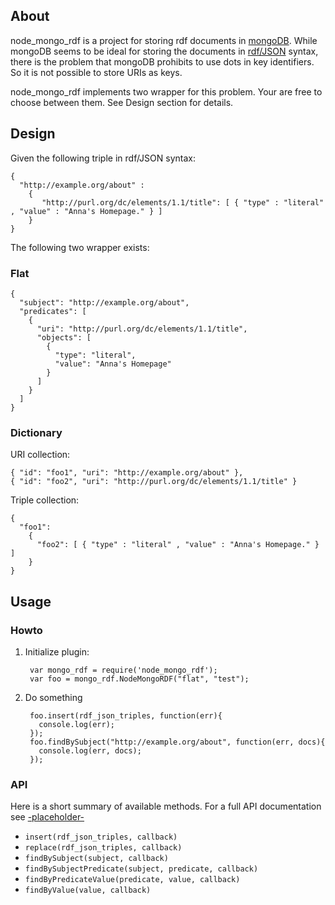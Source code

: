 ## About

node\_mongo\_rdf is a project for storing rdf documents in [mongoDB](http://mongodb.org).
While mongoDB seems to be ideal for storing the documents in [rdf/JSON](http://docs.api.talis.com/platform-api/output-types/rdf-json)
syntax, there is the problem that mongoDB prohibits to use dots in key
identifiers. So it is not possible to store URIs as keys.

node\_mongo\_rdf implements two wrapper for this problem. Your are free to choose between them. See Design section for details.
  
## Design
Given the following triple in rdf/JSON syntax:
    
	{
      "http://example.org/about" : 
        {
           "http://purl.org/dc/elements/1.1/title": [ { "type" : "literal" , "value" : "Anna's Homepage." } ]
        }
    }
	
The following two wrapper exists:

### Flat
    { 
	  "subject": "http://example.org/about",
	  "predicates": [
	    {
		  "uri": "http://purl.org/dc/elements/1.1/title",
		  "objects": [
		    {
			  "type": "literal",
			  "value": "Anna's Homepage"
			}
		  ]
		}
	  ]
	}
### Dictionary
URI collection:

    { "id": "foo1", "uri": "http://example.org/about" },
	{ "id": "foo2", "uri": "http://purl.org/dc/elements/1.1/title" }
	
Triple collection:

    {
	  "foo1":
	    {
		  "foo2": [ { "type" : "literal" , "value" : "Anna's Homepage." } ]
		}
	}

## Usage
### Howto
1. Initialize plugin:

        var mongo_rdf = require('node_mongo_rdf');
        var foo = mongo_rdf.NodeMongoRDF("flat", "test");
	
2. Do something

        foo.insert(rdf_json_triples, function(err){
          console.log(err);
	    });
	    foo.findBySubject("http://example.org/about", function(err, docs){
	      console.log(err, docs);
	    });

### API
Here is a short summary of available methods. For a full API documentation
see [-placeholder-]()

- `insert(rdf_json_triples, callback)`
- `replace(rdf_json_triples, callback)`
- `findBySubject(subject, callback)`
- `findBySubjectPredicate(subject, predicate, callback)`
- `findByPredicateValue(predicate, value, callback)`
- `findByValue(value, callback)`
